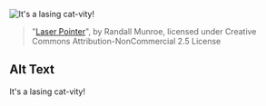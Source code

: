 ![It's a lasing cat-vity!](https://imgs.xkcd.com/comics/laser_pointer.png)
> "[Laser Pointer](https://xkcd.com/729/)", by Randall Munroe, licensed under Creative Commons Attribution-NonCommercial 2.5 License

## Alt Text
It's a lasing cat-vity!
